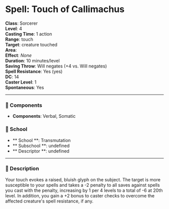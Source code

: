 
# Spell: Touch of Callimachus
**Class**: Sorcerer  
**Level**: 4  
**Casting Time**: 1 action  
**Range**: touch  
**Target**: creature touched  
**Area**:   
**Effect**: _None_  
**Duration**: 10 minutes/level  
**Saving Throw**: Will negates (+4 vs. Will negates)  
**Spell Resistance**: Yes (yes)  
**DC**: 14  
**Caster Level**: 1  
**Spontaneous**: Yes

---

### 🔮 Components
- **Components**: Verbal, Somatic

### 🏫 School
- ** School **: Transmutation
- ** Subschool **: undefined
- ** Descriptor **: undefined
---

### 📜 Description
Your touch evokes a raised, bluish glyph on the subject. The target is more susceptible to your spells and takes a -2 penalty to all saves against spells you cast with the penalty, increasing by 1 per 4 levels to a total of -6 at 20th level. In addition, you gain a +2 bonus to caster checks to overcome the affected creature's spell resistance, if any.

